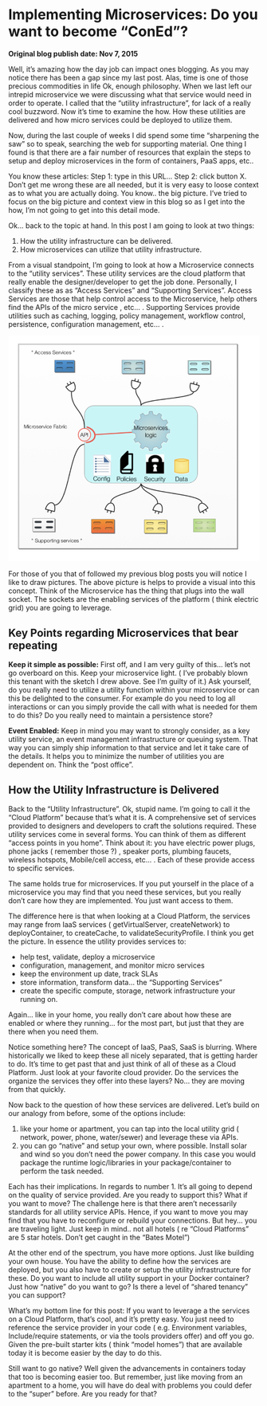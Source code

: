# Implementing Microservices: Do you want to become “ConEd”?


__Original blog publish date: Nov 7, 2015__

Well, it’s amazing how the day job can impact ones blogging. As you may notice there has been a gap since my last post. Alas, time is one of those precious commodities in life Ok, enough philosophy. When we last left our intrepid microservice we were discussing what that service would need in order to operate. I called that the “utility infrastructure”, for lack of a really cool buzzword. Now it’s time to examine the how. How these utilities are delivered and how micro services could be deployed to utilize them.

Now, during the last couple of weeks I did spend some time “sharpening the saw” so to speak, searching the web for supporting material. One thing I found is that there are a fair number of resources that explain the steps to setup and deploy microservices in the form of containers, PaaS apps, etc.. 

You know these articles: Step 1: type in this URL... Step 2: click button X. Don’t get me wrong these are all needed, but it is very easy to loose context as to what you are actually doing. You know.. the big picture. I’ve tried to focus on the big picture and context view in this blog so as I get into the how, I’m not going to get into this detail mode.

Ok... back to the topic at hand. In this post I am going to look at two things:

1. How the utility infrastructure can be delivered.
2. How microservices can utilize that utility infrastructure.

From a visual standpoint, I’m going to look at how a Microservice connects to the “utility services”. These utility services are the cloud platform that really enable the designer/developer to get the job done. Personally, I classify these as as “Access Services” and “Supporting Services”. Access Services are those that help control access to the Microservice, help others find the APIs of the micro service , etc... . Supporting Services provide utilities such as caching, logging, policy management, workflow control, persistence, configuration management, etc... .

![](../images/blog/con-ed.jpeg)

For those of you that of followed my previous blog posts you will notice I like to draw pictures. The above picture is helps to provide a visual into this concept. Think of the Microservice has the thing that plugs into the wall socket. The sockets are the enabling services of the platform ( think electric grid) you are going to leverage.

## Key Points regarding Microservices that bear repeating

__Keep it simple as possible:__ First off, and I am very guilty of this... let’s not go overboard on this. Keep your microservice light. ( I’ve probably blown this tenant with the sketch I drew above. See I’m guilty of it.) Ask yourself, do you really need to utilize a utility function within your microservice or can this be delighted to the consumer. For example do you need to log all interactions or can you simply provide the call with what is needed for them to do this? Do you really need to maintain a persistence store?

__Event Enabled:__ Keep in mind you may want to strongly consider, as a key utility service, an event management infrastructure or queuing system. That way you can simply ship information to that service and let it take care of the details. It helps you to minimize the number of utilities you are dependent on. Think the “post office”.

## How the Utility Infrastructure is Delivered
Back to the “Utility Infrastructure”. Ok, stupid name. I’m going to call it the “Cloud Platform” because that’s what it is. A comprehensive set of services provided to designers and developers to craft the solutions required. These utility services come in several forms. You can think of them as different “access points in you home”. Think about it: you have electric power plugs, phone jacks ( remember those ?) , speaker ports, plumbing faucets, wireless hotspots, Mobile/cell access, etc... . Each of these provide access to specific services.

The same holds true for microservices. If you put yourself in the place of a microservice you may find that you need these services, but you really don’t care how they are implemented. You just want access to them.

The difference here is that when looking at a Cloud Platform, the services may range from IaaS services ( getVirtualServer, createNetwork) to deployContainer, to createCache, to validateSecurityProfile. I think you get the picture. In essence the utility provides services to:

* help test, validate, deploy a microservice
* configuration, management, and monitor micro services
* keep the environment up date, track SLAs
* store information, transform data... the “Supporting Services”
* create the specific compute, storage, network infrastructure your running on.

Again... like in your home, you really don’t care about how these are enabled or where they running... for the most part, but just that they are there when you need them.

Notice something here? The concept of IaaS, PaaS, SaaS is blurring. Where historically we liked to keep these all nicely separated, that is getting harder to do. It’s time to get past that and just think of all of these as a Cloud Platform. Just look at your favorite cloud provider. Do the services the organize the services they offer into these layers? No... they are moving from that quickly.

Now back to the question of how these services are delivered. Let’s build on our analogy from before, some of the options include:

1. like your home or apartment, you can tap into the local utility grid ( network, power, phone, water/sewer) and leverage these via APIs.
2. you can go “native” and setup your own, where possible. Install solar and wind so you don’t need the power company. In this case you would package the runtime logic/libraries in your package/container to perform the task needed.

Each has their implications. In regards to number 1. It’s all going to depend on the quality of service provided. Are you ready to support this? What if you want to move? The challenge here is that there aren’t necessarily standards for all utility service APIs. Hence, if you want to move you may find that you have to reconfigure or rebuild your connections. But hey... you are traveling light. Just keep in mind.. not all hotels ( re “Cloud Platforms” are 5 star hotels. Don’t get caught in the “Bates Motel”)

At the other end of the spectrum, you have more options. Just like building your own house. You have the ability to define how the services are deployed, but you also have to create or setup the utility infrastructure for these. Do you want to include all utility support in your Docker container? Just how “native” do you want to go? Is there a level of “shared tenancy” you can support?

What’s my bottom line for this post: If you want to leverage a the services on a Cloud Platform, that’s cool, and it’s pretty easy. You just need to reference the service provider in your code ( e.g. Environment variables, Include/require statements, or via the tools providers offer) and off you go. Given the pre-built starter kits ( think “model homes”) that are available today it is become easier by the day to do this.

Still want to go native? Well given the advancements in containers today that too is becoming easier too. But remember, just like moving from an apartment to a home, you will have do deal with problems you could defer to the “super” before. Are you ready for that?